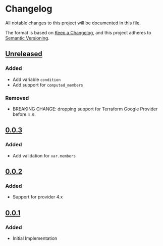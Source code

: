 # Changelog

All notable changes to this project will be documented in this file.

The format is based on [Keep a Changelog](https://keepachangelog.com/en/1.0.0/),
and this project adheres to [Semantic Versioning](https://semver.org/spec/v2.0.0.html).

## [Unreleased]

### Added

- Add variable `condition`
- Add support for `computed_members`

### Removed

- BREAKING CHANGE: dropping support for Terraform Google Provider before `4.0`.

## [0.0.3]

### Added

- Add validation for `var.members`

## [0.0.2]

### Added

- Support for provider 4.x

## [0.0.1]

### Added

- Initial Implementation

[unreleased]: https://github.com/mineiros-io/terraform-google-artifact-registry-repository-iam/compare/v0.0.3...HEAD
[0.0.3]: https://github.com/mineiros-io/terraform-google-artifact-registry-repository-iam/compare/v0.0.2...v0.0.3
[0.0.2]: https://github.com/mineiros-io/terraform-google-artifact-registry-repository-iam/compare/v0.0.1...v0.0.2
[0.0.1]: https://github.com/mineiros-io/terraform-google-artifact-registry-repository-iam/releases/tag/v0.0.1
